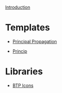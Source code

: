 [Introduction](HowToUse.md)

# Templates

- [Principal Propagation](templates/principalpropagation/principalpropagation.md)

- [Princip
](templates/Princip/Princip.md)
# Libraries

- [BTP Icons](../libs/latest.md)
